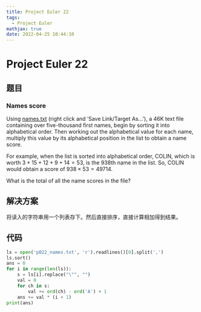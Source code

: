 ```yaml
---
title: Project Euler 22
tags:
  - Project Euler
mathjax: true
date: 2022-04-25 10:44:10
---
```



<escape><!-- more --></escape>

# Project Euler 22

## 题目

### Names score

Using [names.txt](../resources/p022_names.txt) (right click and ‘Save Link/Target As…’), a 46K text file containing over five-thousand first names, begin by sorting it into alphabetical order. Then working out the alphabetical value for each name, multiply this value by its alphabetical position in the list to obtain a name score.

For example, when the list is sorted into alphabetical order, COLIN, which is worth $3 + 15 + 12 + 9 + 14 = 53$, is the $938$th name in the list. So, COLIN would obtain a score of $938 \times 53 = 49714$.

What is the total of all the name scores in the file?

## 解决方案

将读入的字符串用一个列表存下。然后直接排序，直接计算相加得到结果。

## 代码

```py
ls = open('p022_names.txt', 'r').readlines()[0].split(',')
ls.sort()
ans = 0
for i in range(len(ls)):
    s = ls[i].replace("\"", "")
    val = 0
    for ch in s:
        val += ord(ch) - ord('A') + 1
    ans += val * (i + 1)
print(ans)
```
